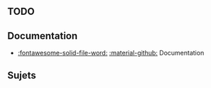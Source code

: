 [comment]: <> (Généré automatiquement par make_page_systemes.py, creation_fichiers_systemes)

## TODO  
## Documentation 
- [:fontawesome-solid-file-word:](https://github.com/xpessoles/TP_Documents_PSI/raw/master/DocumentsLogicielsSimulation.docx) [:material-github:](https://github.com/xpessoles/TP_Documents_PSI/tree/master/TP_Documents_PSI)   Documentation 

## Sujets 

